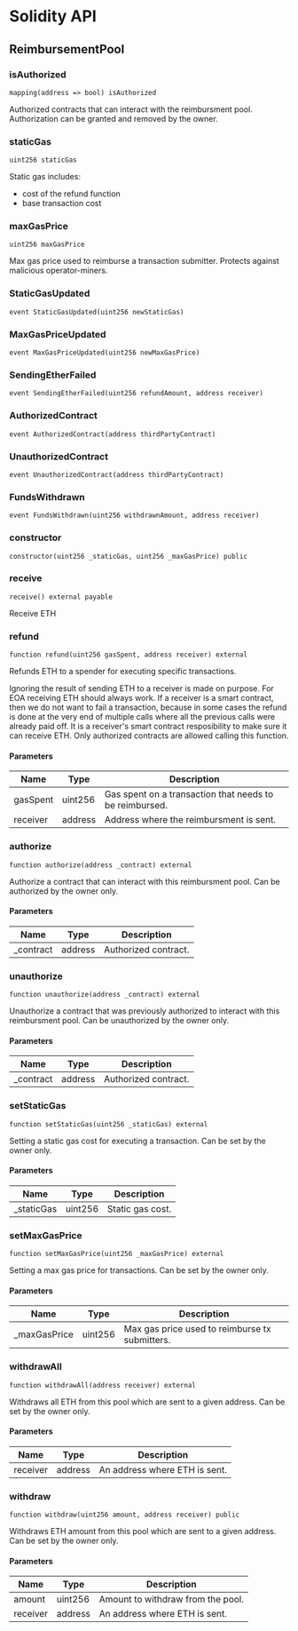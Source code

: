 # Solidity API

## ReimbursementPool

### isAuthorized

```solidity
mapping(address => bool) isAuthorized
```

Authorized contracts that can interact with the reimbursment pool.
Authorization can be granted and removed by the owner.

### staticGas

```solidity
uint256 staticGas
```

Static gas includes:
- cost of the refund function
- base transaction cost

### maxGasPrice

```solidity
uint256 maxGasPrice
```

Max gas price used to reimburse a transaction submitter. Protects
against malicious operator-miners.

### StaticGasUpdated

```solidity
event StaticGasUpdated(uint256 newStaticGas)
```

### MaxGasPriceUpdated

```solidity
event MaxGasPriceUpdated(uint256 newMaxGasPrice)
```

### SendingEtherFailed

```solidity
event SendingEtherFailed(uint256 refundAmount, address receiver)
```

### AuthorizedContract

```solidity
event AuthorizedContract(address thirdPartyContract)
```

### UnauthorizedContract

```solidity
event UnauthorizedContract(address thirdPartyContract)
```

### FundsWithdrawn

```solidity
event FundsWithdrawn(uint256 withdrawnAmount, address receiver)
```

### constructor

```solidity
constructor(uint256 _staticGas, uint256 _maxGasPrice) public
```

### receive

```solidity
receive() external payable
```

Receive ETH

### refund

```solidity
function refund(uint256 gasSpent, address receiver) external
```

Refunds ETH to a spender for executing specific transactions.

Ignoring the result of sending ETH to a receiver is made on purpose.
For EOA receiving ETH should always work. If a receiver is a smart
contract, then we do not want to fail a transaction, because in some
cases the refund is done at the very end of multiple calls where all
the previous calls were already paid off. It is a receiver's smart
contract resposibility to make sure it can receive ETH.
Only authorized contracts are allowed calling this function.

#### Parameters

| Name | Type | Description |
| ---- | ---- | ----------- |
| gasSpent | uint256 | Gas spent on a transaction that needs to be reimbursed. |
| receiver | address | Address where the reimbursment is sent. |

### authorize

```solidity
function authorize(address _contract) external
```

Authorize a contract that can interact with this reimbursment pool.
Can be authorized by the owner only.

#### Parameters

| Name | Type | Description |
| ---- | ---- | ----------- |
| _contract | address | Authorized contract. |

### unauthorize

```solidity
function unauthorize(address _contract) external
```

Unauthorize a contract that was previously authorized to interact
with this reimbursment pool. Can be unauthorized by the
owner only.

#### Parameters

| Name | Type | Description |
| ---- | ---- | ----------- |
| _contract | address | Authorized contract. |

### setStaticGas

```solidity
function setStaticGas(uint256 _staticGas) external
```

Setting a static gas cost for executing a transaction. Can be set
by the owner only.

#### Parameters

| Name | Type | Description |
| ---- | ---- | ----------- |
| _staticGas | uint256 | Static gas cost. |

### setMaxGasPrice

```solidity
function setMaxGasPrice(uint256 _maxGasPrice) external
```

Setting a max gas price for transactions. Can be set by the
owner only.

#### Parameters

| Name | Type | Description |
| ---- | ---- | ----------- |
| _maxGasPrice | uint256 | Max gas price used to reimburse tx submitters. |

### withdrawAll

```solidity
function withdrawAll(address receiver) external
```

Withdraws all ETH from this pool which are sent to a given
address. Can be set by the owner only.

#### Parameters

| Name | Type | Description |
| ---- | ---- | ----------- |
| receiver | address | An address where ETH is sent. |

### withdraw

```solidity
function withdraw(uint256 amount, address receiver) public
```

Withdraws ETH amount from this pool which are sent to a given
address. Can be set by the owner only.

#### Parameters

| Name | Type | Description |
| ---- | ---- | ----------- |
| amount | uint256 | Amount to withdraw from the pool. |
| receiver | address | An address where ETH is sent. |

